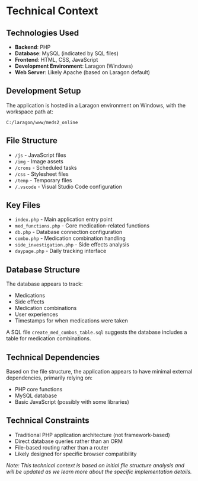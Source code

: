 # Technical Context

## Technologies Used
- **Backend**: PHP
- **Database**: MySQL (indicated by SQL files)
- **Frontend**: HTML, CSS, JavaScript
- **Development Environment**: Laragon (Windows)
- **Web Server**: Likely Apache (based on Laragon default)

## Development Setup
The application is hosted in a Laragon environment on Windows, with the workspace path at:
```
C:/laragon/www/meds2_online
```

## File Structure
- `/js` - JavaScript files
- `/img` - Image assets
- `/crons` - Scheduled tasks
- `/css` - Stylesheet files
- `/temp` - Temporary files
- `/.vscode` - Visual Studio Code configuration

## Key Files
- `index.php` - Main application entry point
- `med_functions.php` - Core medication-related functions
- `db.php` - Database connection configuration
- `combo.php` - Medication combination handling
- `side_investigation.php` - Side effects analysis
- `daypage.php` - Daily tracking interface

## Database Structure
The database appears to track:
- Medications
- Side effects
- Medication combinations
- User experiences
- Timestamps for when medications were taken

A SQL file `create_med_combos_table.sql` suggests the database includes a table for medication combinations.

## Technical Dependencies
Based on the file structure, the application appears to have minimal external dependencies, primarily relying on:
- PHP core functions
- MySQL database
- Basic JavaScript (possibly with some libraries)

## Technical Constraints
- Traditional PHP application architecture (not framework-based)
- Direct database queries rather than an ORM
- File-based routing rather than a router
- Likely designed for specific browser compatibility

*Note: This technical context is based on initial file structure analysis and will be updated as we learn more about the specific implementation details.* 